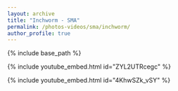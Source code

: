 ```yaml
---
layout: archive
title: "Inchworm - SMA"
permalink: /photos-videos/sma/inchworm/
author_profile: true
---
```


{% include base_path %}

{% include youtube_embed.html id="ZYL2UTRcegc" %}

{% include youtube_embed.html id="4KhwSZk_vSY" %}

